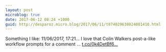 ```yaml
---
layout: post
microblog: true
date: 2017-06-12 08:24 +1000
guid: http://desparoz.micro.blog/2017/06/11/t874029638024081410.html
---
```

Something I like: 11/06/2017, 17:21… 
 I love that Colin Walkers post-a-like workflow prompts for a comment ... [t.co/0k4DetBf6...](https://t.co/0k4DetBf6J)
